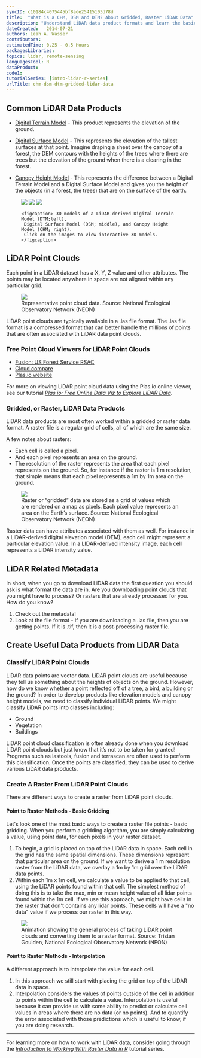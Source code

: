 ```yaml
---
syncID: c10184c4075445bf8ade25415103d78d
title:  "What is a CHM, DSM and DTM? About Gridded, Raster LiDAR Data"
description: "Understand LiDAR data product formats and learn the basics of how a LiDAR data are processed."
dateCreated:   2014-07-21 
authors: Leah A. Wasser
contributors:
estimatedTime: 0.25 - 0.5 Hours
packagesLibraries:
topics: lidar, remote-sensing
languagesTool: R
dataProduct:
code1:
tutorialSeries: [intro-lidar-r-series]
urlTitle: chm-dsm-dtm-gridded-lidar-data
---
```



## Common LiDAR Data Products

* <a href="https://www.neonscience.org/3d/SJER_DTM_3d.html" target="_blank">Digital Terrain Model</a> - This 
product represents the elevation of the ground.
* <a href="https://www.neonscience.org/3d/SJER_DSM_3d.html" target="_blank">Digital Surface Model</a> - This 
represents the elevation of the tallest surfaces at that point. Imagine draping 
a sheet over the canopy of a forest, the DEM contours with the heights of the 
trees where there are trees but the elevation of the ground when there is a 
clearing in the forest.

* <a href="https://www.neonscience.org/3d/SJER_CHM_3d.html" target="_blank">Canopy Height Model</a> - This 
represents the difference between a Digital Terrain Model and a Digital Surface 
Model and gives you the height of the objects (in a forest, the trees) that are 
on the surface of the earth.

<figure class="third">
    <a href="https://www.neonscience.org/3d/SJER_DTM_3d.html" target="_blank"><img src="https://raw.githubusercontent.com/NEONScience/NEON-Data-Skills/dev-aten/graphics/lidar/dem.png"></a>
    <a href="https://www.neonscience.org/3d/SJER_DSM_3d.html" target="_blank"><img src="https://raw.githubusercontent.com/NEONScience/NEON-Data-Skills/dev-aten/graphics/lidar/dsm.png"></a>
    <a href="https://www.neonscience.org/3d/SJER_CHM_3d.html" target="_blank"><img src="https://raw.githubusercontent.com/NEONScience/NEON-Data-Skills/dev-aten/graphics/lidar/chm.png"></a>
    
    <figcaption> 3D models of a LiDAR-derived Digital Terrain Model (DTM;left), 
     Digital Surface Model (DSM; middle), and Canopy Height Model (CHM; right). 
     Click on the images to view interactive 3D models. </figcaption>
</figure>


## LiDAR Point Clouds 
Each point in a LiDAR dataset has a X, Y, Z value and other attributes. The 
points may be located anywhere in space are not aligned within any particular 
grid.

 <figure>
	<a href="https://raw.githubusercontent.com/NEONScience/NEON-Data-Skills/dev-aten/graphics/lidar/Lidar_points.png" target="_blank">
	<img src="https://raw.githubusercontent.com/NEONScience/NEON-Data-Skills/dev-aten/graphics/lidar/Lidar_points.png"></a>
	<figcaption> Representative point cloud data. Source: National Ecological 
	Observatory Network (NEON)  
	</figcaption>
</figure>

LiDAR point clouds are typically available in a .las file format. The .las file 
format is a compressed format that can better handle the millions of points that 
are often associated with LiDAR data point clouds.

### Free Point Cloud Viewers for LiDAR Point Clouds
- <a href="http://www.fs.fed.us/eng/rsac/fusion/" target="_blank">Fusion: US Forest Service RSAC</a>
- <a href="http://www.danielgm.net/cc/" target="_blank">Cloud compare</a>
- <a href="http://plas.io" target="_blank">Plas.io website</a>

For more on viewing LiDAR point cloud data using the Plas.io online
viewer, see our tutorial 
<a href="https://www.neonscience.org/plasio-view-pointclouds" target="_blank"> *Plas.io: Free Online Data Viz to Explore LiDAR Data*</a>. 


### Gridded, or Raster, LiDAR Data Products
LiDAR data products are most often worked within a gridded or raster data format. 
A raster file is a regular grid of cells, all of which are the same size. 

A few notes about rasters:  

*  Each cell is called a pixel. 
*  And each pixel represents an area on the ground. 
*  The resolution of the raster represents the area that each pixel represents 
on the ground. So, for instance if the raster is 1 m resolution, that simple 
means that each pixel represents a 1m by 1m area on the ground.


 <figure>
	<a href="https://raw.githubusercontent.com/NEONScience/NEON-Data-Skills/dev-aten/graphics/dc-spatial-raster/raster_concept.png" target="_blank">
	<img src="https://raw.githubusercontent.com/NEONScience/NEON-Data-Skills/dev-aten/graphics/dc-spatial-raster/raster_concept.png"></a>
	<figcaption> Raster or “gridded” data are stored as a grid of values which 
	are rendered on a map as pixels. Each pixel value represents an area on the 
	Earth’s surface.  Source: National Ecological Observatory Network (NEON)  
	</figcaption>
</figure>


Raster data can have attributes associated with them as well. For instance in a 
LiDAR-derived digital elevation model (DEM), each cell might represent a 
particular elevation value. In a LIDAR-derived intensity image, each cell 
represents a LIDAR intensity value.

## LiDAR Related Metadata
In short, when you go to download LiDAR data the first question you should ask 
is what format the data are in. Are you downloading point clouds that you might 
have to process? Or rasters that are already processed for you. How do you know?

1. Check out the metadata! 
2. Look at the file format - if you are downloading a .las file, then you are 
getting points. If it is .tif, then it is a post-processing raster file. 

## Create Useful Data Products from LiDAR Data

### Classify LiDAR Point Clouds

LiDAR data points are vector data. LiDAR point clouds are useful because they 
tell us something about the heights of objects on the ground. However, how do 
we know whether a point reflected off of a tree, a bird, a building or the 
ground? In order to develop products like elevation models and canopy height 
models, we need to classify individual LiDAR points. We might classify LiDAR 
points into classes including:

* Ground
* Vegetation
* Buildings

LiDAR point cloud classification is often already done when you download LiDAR 
point clouds but just know that it’s not to be taken for granted! Programs such 
as lastools, fusion and terrascan are often used to perform this classification. 
Once the points are classified, they can be used to derive various LiDAR data 
products. 


### Create A Raster From LiDAR Point Clouds
There are different ways to create a raster from LiDAR point clouds. 

#### Point to Raster Methods - Basic Gridding
Let's look one of the most basic ways to create a raster file points - basic gridding. 
When you perform a gridding algorithm, you are simply calculating a value, using 
point data, for each pixels in your raster dataset. 

1. To begin, a grid is placed on top of the LiDAR data in space. Each cell in 
the grid has the same spatial dimensions. These dimensions represent that 
particular area on the ground. If we want to derive a 1 m resolution raster 
from the LiDAR data, we overlay a 1m by 1m grid over the LiDAR data points. 
2. Within each 1m x 1m cell, we calculate a value to be applied to that cell, 
using the LiDAR points found within that cell. The simplest method of doing this
is to take the max, min or mean height value of all lidar points found within 
the 1m cell. If we use this approach, we might have cells in the raster that 
don't contains any lidar points. These cells will have a "no data" value if we 
process our raster in this way. 

<figure>
    <a href="https://www.neonscience.org/gridding-interpolation-spatial-data-gif" target="_blank">
    <img src="https://raw.githubusercontent.com/NEONScience/NEON-Data-Skills/dev-aten/graphics/lidar/gridding.gif"></a>
    <figcaption> Animation showing the general process of taking LiDAR point 
    clouds and converting them to a raster format. 
    Source: Tristan Goulden, National Ecological Observatory Network (NEON)  
	</figcaption>
</figure>

#### Point to Raster Methods - Interpolation

A different approach is to interpolate the value for each cell. 

1. In this approach we still start with placing the grid on top of the LiDAR 
data in space. 
2. Interpolation considers the values of points outside of the cell in addition
to points within the cell to calculate a value. Interpolation is useful because 
it can provide us with some ability to predict or calculate cell values in areas 
where there are no data (or no points). And to quantify the error associated with those 
predictions which is useful to know, if you are doing research. 


***

For learning more on how to work with LiDAR data, consider going through the 
<a href="https://www.neonscience.org/raster-data-series" target="_blank">*Introduction to Working With Raster Data in R*</a> 
tutorial series.  
